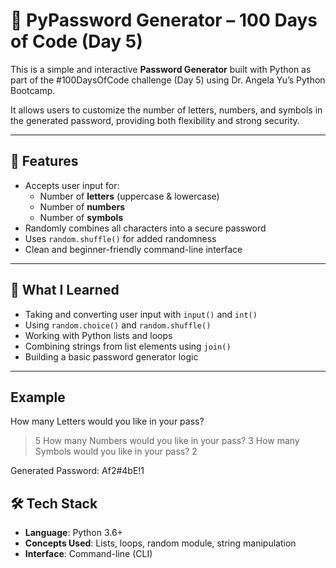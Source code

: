 # 🔐 PyPassword Generator – 100 Days of Code (Day 5)

This is a simple and interactive **Password Generator** built with Python as part of the #100DaysOfCode challenge (Day 5) using Dr. Angela Yu’s Python Bootcamp.

It allows users to customize the number of letters, numbers, and symbols in the generated password, providing both flexibility and strong security.

---

## 🚀 Features

- Accepts user input for:
  - Number of **letters** (uppercase & lowercase)
  - Number of **numbers**
  - Number of **symbols**
- Randomly combines all characters into a secure password
- Uses `random.shuffle()` for added randomness
- Clean and beginner-friendly command-line interface

---

## 🧠 What I Learned

- Taking and converting user input with `input()` and `int()`
- Using `random.choice()` and `random.shuffle()`
- Working with Python lists and loops
- Combining strings from list elements using `join()`
- Building a basic password generator logic

---
## Example
How many Letters would you like in your pass?
> 5
How many Numbers would you like in your pass?
> 3
How many Symbols would you like in your pass?
> 2

Generated Password:
Af2#4bE!1


## 🛠️ Tech Stack

- **Language**: Python 3.6+
- **Concepts Used**: Lists, loops, random module, string manipulation
- **Interface**: Command-line (CLI)
